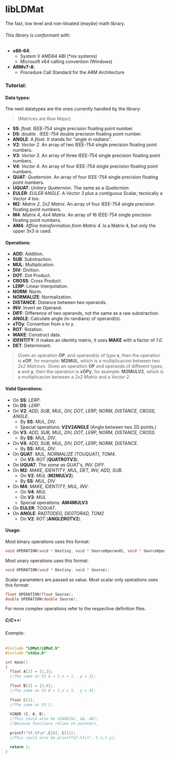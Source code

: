 # libLDMat
The fast, low level and non-bloated (*maybe*) math library.

###### This library is conformant with:
 *  **x86-64**:
    * System V AMD64 ABI (*nix systems)
    * Microsoft x64 calling convention (Windows) 
 *  **ARMv7-A**:
    * Procedure Call Standard for the ARM Architecture
 
### Tutorial:

#### Data types:
  The next datatypes are the ones currently handled by the library:
>(Matrices are Row Major).
* **SS**: *float*. IEEE-754 single precision floating point number.
* **DS**: *double* . IEEE-754 double precision floating point number.
* **ANGLE**: A *float*. It stands for "*angle in radians*".
* **V2**: *Vector 2*. An array of two IEEE-754 single precision floating point numbers.
* **V3**: *Vector 3*. An array of three IEEE-754 single precision floating point numbers.
* **V4**: *Vector 4*. An array of four IEEE-754 single precision floating point numbers.
* **QUAT**: *Quaternion*. An array of four IEEE-754 single precision floating point numbers.
* **UQUAT**: *Unitary Quaternion*. The same as a *Quaternion*.
* **EULER**: *EULER ANGLE*. A *Vector 3* plus a contiguous Scalar, tecnically a *Vector 4* too.
* **M2**: *Matrix 2*, *2x2 Matrix*. An array of four IEEE-754 single precision floating point numbers.
* **M4**: *Matrix 4*, *4x4 Matrix*. An array of 16 IEEE-754 single precision floating point numbers.
* **AM4**: *Affine transformation from Matrix 4*. Is a Matrix 4, but only the upper 3x3 is used.

#### Operations:
* **ADD**: Addition.
* **SUB**: Substraction.
* **MUL**: Multiplication.
* **DIV**: Divition.
* **DOT**: Dot Product.
* **CROSS**: Cross Product.
* **LERP**: Linear Interpolation.
* **NORM**: Norm.
* **NORMALIZE**: Normalization.
* **DISTANCE**: Distance between two operands.
* **INV**: Invert an Operand.
* **DIFF**: Difference of two operands, not the same as a raw substraction.
* **ANGLE**: Calculate angle (in randians) of operand(s).
* **xTOy**: Convertion from x to y.
* **ROT**: Rotation.
* **MAKE**: Construct data.
* **IDENTITY**: It makes an identity matrix, it uses **MAKE** with a factor of *1.0*.
* **DET**: Determinant.

> Given an operation **OP**, and operand(s) of type **x**, then the operation is **xOP**, for example: **M2MUL**, which is a multiplicacion between two *2x2 Matrices*.
> Given an operation **OP** and operands of different types, **x** and **y**, then the operation is **xOPy**, for example: **M2MULV2**, which is a multiplicacion between a *2x2 Matrix* and a *Vector 2*.

#### Valid Operations:
* On **SS**: *LERP*.
* On **DS**: *LERP*.
* On **V2**: *ADD, SUB, MUL, DIV, DOT, LERP, NORM, DISTANCE, CROSS, ANGLE*.
   * By **SS**: *MUL, DIV*.
   * Special operations: **V2V2ANGLE** (Angle between two 2D points.)
* On **V3**: *ADD, SUB, MUL, DIV, DOT, LERP, NORM, DISTANCE, CROSS*.
   * By **SS**: *MUL, DIV*.
* On **V4**: *ADD, SUB, MUL, DIV, DOT, LERP, NORM, DISTANCE*.
   * By **SS**: *MUL, DIV*.
* On **QUAT**: *MUL, NORMALIZE (TOUQUAT), TOM4*.
   * On **V3**: *ROT* (**QUATROTV3**).
* On **UQUAT**: *The same as QUAT's*, *INV. DIFF*.
* On **M2**: *MAKE, IDENTITY, MUL, DET, INV, ADD, SUB*.
   * On **V2**: *MUL* (**M2MULV2**).
   * By **SS**: *MUL, DIV*
* On **M4**: *MAKE, IDENTITY, MUL, INV*.
   * On **V4**: *MUL*
   * On **V3**: *MUL*
   * Special operations: **AM4MULV3**
* On **EULER**: *TOQUAT*.
* On **ANGLE**: *RADTODEG, DEGTORAD, TOM2*
   * On **V2**: *ROT* (**ANGLEROTV2**).




#### Usage:
Most binary operations uses this format: 
```C
void OPERATION(void * Destiny, void * SourceOperand1, void * SourceOperand2);
```
Most unary operations uses this format:
```C
void OPERATION(void * Destiny, void * Source);
```
Scalar parameters are passed as value.
Most scalar only operations uses this format:
```C
float OPERATION(float Source);
double OPERATION(double Source);
```
For more complex operations refer to the respective definition files.


##### C/C++:
###### Example:
```C
#include "LDMat/LDMat.h"
#include "stdio.h"

int main()
{
  float A[2] = {1,2};
  //The same as V2 A = {.x = 1, .y = 2};
  
  float B[2] = {3,4};
  //The same as V2 B = {.x = 3, .y = 4};
  
  float C[2];
  //The same as V3 C;
  
  V2ADD (C, A, B);
  //This could also be V2ADD(&C, &A, &B);
  //Because functions relies on pointers.
  
  printf("%f,%f\n",C[0], C[1]);
  //This could also be printf(%f,%f\n", C.x,C.y);
  
  return 1;
}

```
